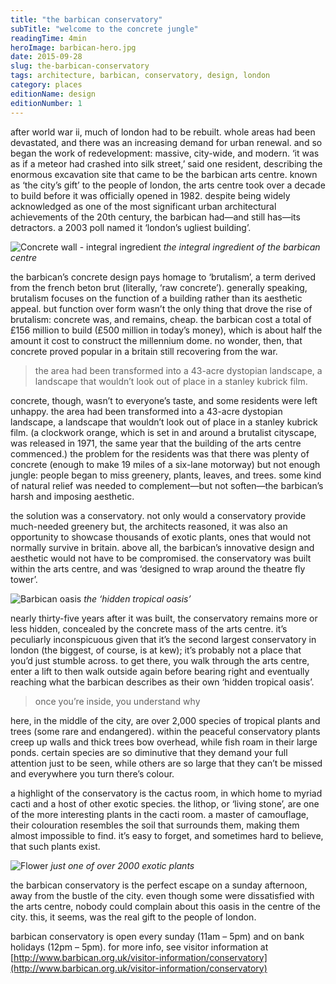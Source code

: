 ```yaml
---
title: "the barbican conservatory"
subTitle: "welcome to the concrete jungle"
readingTime: 4min
heroImage: barbican-hero.jpg
date: 2015-09-28
slug: the-barbican-conservatory
tags: architecture, barbican, conservatory, design, london
category: places
editionName: design
editionNumber: 1
---
```


after world war ii, much of london had to be rebuilt. whole areas had been devastated, and there was an increasing demand for urban renewal. and so began the work of redevelopment: massive, city-wide, and modern. ‘it was as if a meteor had crashed into silk street,’ said one resident, describing the enormous excavation site that came to be the barbican arts centre. known as ‘the city’s gift’ to the people of london, the arts centre took over a decade to build before it was officially opened in 1982. despite being widely acknowledged as one of the most significant urban architectural achievements of the 20th century, the barbican had—and still has—its detractors. a 2003 poll named it ‘london’s ugliest building’.

![Concrete wall - integral ingredient](0l8a04321.jpg)
*the integral ingredient of the barbican centre*

the barbican’s concrete design pays homage to ‘brutalism’, a term derived from the french beton brut (literally, ‘raw concrete’). generally speaking, brutalism focuses on the function of a building rather than its aesthetic appeal. but function over form wasn’t the only thing that drove the rise of brutalism: concrete was, and remains, cheap. the barbican cost a total of £156 million to build (£500 million in today’s money), which is about half the amount it cost to construct the millennium dome. no wonder, then, that concrete proved popular in a britain still recovering from the war.

>the area had been transformed into a 43-acre dystopian landscape, a landscape that wouldn’t look out of place in a stanley kubrick film.

concrete, though, wasn’t to everyone’s taste, and some residents were left unhappy. the area had been transformed into a 43-acre dystopian landscape, a landscape that wouldn’t look out of place in a stanley kubrick film. (a clockwork orange, which is set in and around a brutalist cityscape, was released in 1971, the same year that the building of the arts centre commenced.) the problem for the residents was that there was plenty of concrete (enough to make 19 miles of a six-lane motorway) but not enough jungle: people began to miss greenery, plants, leaves, and trees. some kind of natural relief was needed to complement—but not soften—the barbican’s harsh and imposing aesthetic.

the solution was a conservatory. not only would a conservatory provide much-needed greenery but, the architects reasoned, it was also an opportunity to showcase thousands of exotic plants, ones that would not normally survive in britain. above all, the barbican’s innovative design and aesthetic would not have to be compromised. the conservatory was built within the arts centre, and was ‘designed to wrap around the theatre fly tower’.

![Barbican oasis](fotorcreated51.jpg)
*the ‘hidden tropical oasis’*

nearly thirty-five years after it was built, the conservatory remains more or less hidden, concealed by the concrete mass of the arts centre. it’s peculiarly inconspicuous given that it’s the second largest conservatory in london (the biggest, of course, is at kew); it’s probably not a place that you’d just stumble across. to get there, you walk through the arts centre, enter a lift to then walk outside again before bearing right and eventually reaching what the barbican describes as their own ‘hidden tropical oasis’.

>once you’re inside, you understand why

here, in the middle of the city, are over 2,000 species of tropical plants and trees (some rare and endangered). within the peaceful conservatory plants creep up walls and thick trees bow overhead, while fish roam in their large ponds. certain species are so diminutive that they demand your full attention just to be seen, while others are so large that they can’t be missed and everywhere you turn there’s colour.

a highlight of the conservatory is the cactus room, in which home to myriad cacti and a host of other exotic species. the lithop, or ‘living stone’, are one of the more interesting plants in the cacti room. a master of camouflage, their colouration resembles the soil that surrounds them, making them almost impossible to find. it’s easy to forget, and sometimes hard to believe, that such plants exist.

![Flower](0l8a05082.jpg)
*just one of over 2000 exotic plants*

the barbican conservatory is the perfect escape on a sunday afternoon, away from the bustle of the city. even though some were dissatisfied with the arts centre, nobody could complain about this oasis in the centre of the city. this, it seems, was the real gift to the people of london.

barbican conservatory is open every sunday (11am – 5pm) and on bank holidays (12pm – 5pm). for more info, see visitor information at [http://www.barbican.org.uk/visitor-information/conservatory](http://www.barbican.org.uk/visitor-information/conservatory)
